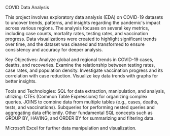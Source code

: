 COVID Data Analysis

This project involves exploratory data analysis (EDA) on COVID-19 datasets to uncover trends, patterns, and insights regarding the pandemic's impact across various regions. The analysis focuses on several key metrics, including case counts, mortality rates, testing rates, and vaccination progress. Data visualizations were created to highlight significant trends over time, and the dataset was cleaned and transformed to ensure consistency and accuracy for deeper analysis.

Key Objectives:
Analyze global and regional trends in COVID-19 cases, deaths, and recoveries.
Examine the relationship between testing rates, case rates, and population density.
Investigate vaccination progress and its correlation with case reduction.
Visualize key data trends with graphs for better insights.

Tools and Technologies:
SQL for data extraction, manipulation, and analysis, utilizing:
CTEs (Common Table Expressions) for organizing complex queries.
JOINS to combine data from multiple tables (e.g., cases, deaths, tests, and vaccinations).
Subqueries for performing nested queries and aggregating data efficiently.
Other fundamental SQL concepts such as GROUP BY, HAVING, and ORDER BY for summarizing and filtering data.

Microsoft Excel for further data manipulation and visualization.
